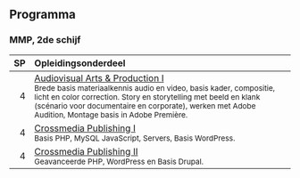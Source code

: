 Programma
---------

### MMP, 2de schijf

| SP | Opleidingsonderdeel                                                                                                        |
|---:|:---------------------------------------------------------------------------------------------------------------------------|
|  4 | [Audiovisual Arts & Production I][]<span data-domain="av3" data-level="1"></span><br><small>Brede basis materiaalkennis audio en video, basis kader, compositie, licht en color correction. Story en storytelling met beeld en klank (scénario voor documentaire en corporate), werken met Adobe Audition, Montage basis in Adobe Première.</small>                                                            |
|  4 | [Crossmedia Publishing I][]<span data-domain="wanm" data-level="1"></span><br><small>Basis PHP, MySQL JavaScript, Servers, Basis WordPress.</small>                  |
|  4 | [Crossmedia Publishing II][]<span data-domain="wanm" data-level="2"></span><br><small>Geavanceerde PHP, WordPress en Basis Drupal.</small>                           |

[Audiovisual Arts & Production I]:https://bamaflexweb.arteveldehs.be/BMFUIDetailxOLOD.aspx?a=57149&b=5&c=1
[Crossmedia Publishing I]:https://bamaflexweb.arteveldehs.be/BMFUIDetailxOLOD.aspx?a=56963&b=5&c=1
[Crossmedia Publishing II]:https://bamaflexweb.arteveldehs.be/BMFUIDetailxOLOD.aspx?a=54647&b=5&c=1